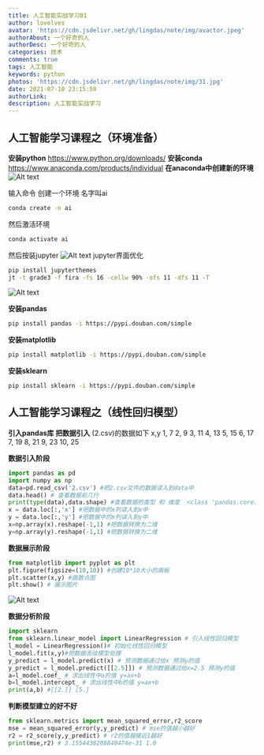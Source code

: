```yaml
---
title: 人工智能实战学习01
author: lovelves
avatar: 'https://cdn.jsdelivr.net/gh/lingdas/note/img/avactor.jpeg'
authorAbout: 一个好奇的人
authorDesc: 一个好奇的人
categories: 技术
comments: true
tags: 人工智能
keywords: python
photos: 'https://cdn.jsdelivr.net/gh/lingdas/note/img/31.jpg'
date: 2021-07-10 23:15:59
authorLink:
description: 人工智能实战学习
---
```

## 人工智能学习课程之（环境准备）
**安装python**
https://www.python.org/downloads/
**安装conda**
https://www.anaconda.com/products/individual
**在anaconda中创建新的环境**
![Alt text](./1625579569763.png)

输入命令 创建一个环境 名字叫ai
```bash
conda create -n ai
```
然后激活环境
```bash
conda activate ai
```
然后按装jupyter
![Alt text](./1625579929720.png)
jupyter界面优化
```bash
pip install jupyterthemes
jt -t grade3 -f fira -fs 16 -cellw 90% -ofs 11 -dfs 11 -T
```
![Alt text](./1625585584693.png)

**安装pandas**
```bash
pip install pandas -i https://pypi.douban.com/simple
```
**安装matplotlib**
```bash
pip install matplotlib -i https://pypi.douban.com/simple
```
**安装sklearn**
```bash
pip install sklearn -i https://pypi.douban.com/simple
```

## 人工智能学习课程之（线性回归模型）
**引入pandas库 把数据引入**
(2.csv)的数据如下
x,y
1,	7
2,	9
3,	11
4,	13
5,	15
6,	17
7,	19
8,	21
9,	23
10,	25

**数据引入阶段**
```python
import pandas as pd
import numpy as np
data=pd.read_csv('2.csv') #把2.csv文件的数据读入到data中
data.head() # 查看数据前几行
print(type(data),data.shape) #查看数据的类型 和 维度  <class 'pandas.core.frame.DataFrame'> (10, 2)
x = data.loc[:,'x'] #把数据中的x列读入到x中
y = data.loc[:,'y'] #把数据中的x列读入到y中
x=np.array(x).reshape(-1,1) #把数据转换为二维
y=np.array(y).reshape(-1,1) #把数据转换为二维
```
**数据展示阶段**
```python
from matplotlib import pyplot as plt
plt.figure(figsize=(10,10)) #创建10*10大小的画板
plt.scatter(x,y) #画散点图
plt.show() # 展示图片
```
![Alt text](./1625923154481.png)

**数据分析阶段**
```python
import sklearn
from sklearn.linear_model import LinearRegression # 引入线性回归模型
l_model = LinearRegression()# 初始化线性回归模型
l_model.fit(x,y)#把数据丢给模型处理
y_predict = l_model.predict(x) # 预测数据通过给x 预测y的值
y_predict = l_model.predict([[2.5]]) # 预测数据通过给x=2.5 预测y的值
a=l_model.coef_ # 求出线性中a的值 y=ax+b
b=l_model.intercept_ # 求出线性中b的值 y=ax+b 
print(a,b) #[[2.]] [5.]
```
**判断模型建立的好不好**
```python
from sklearn.metrics import mean_squared_error,r2_score 
mse = mean_squared_error(y,y_predict) # mse的值越小越好
r2 = r2_score(y,y_predict) # r2的值越接近1越好
print(mse,r2) # 3.1554436208840474e-31 1.0
```
